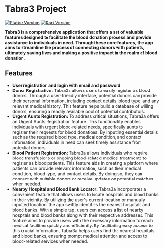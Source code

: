 # Tabra3 Project

[![Flutter Version](https://img.shields.io/badge/Flutter-v3.10.2-blue)](https://flutter.dev/)
[![Dart Version](https://img.shields.io/badge/Dart-v3.0.2-blue)](https://dart.dev/)

**Tabra3 is a comprehensive application that offers a set of valuable features designed to facilitate the blood donation process and provide assistance to individuals in need. Through these core features, the app aims to streamline the process of connecting donors with patients, ultimately saving lives and making a positive impact in the realm of blood donation.**

## Features
  
- **User registration and login with email and password**
- **Donor Registration:**
Tabra3a allows users to easily register as blood donors. Through a user-friendly interface, potential donors can provide their personal information, including contact details, blood type, and any relevant medical history. This feature helps build a database of willing donors, ensuring a readily available pool of potential contributors.
- **Urgent Aunts Registration:**
To address critical situations, Tabra3a offers an Urgent Aunts Registration feature. This functionality enables individuals with urgent blood-related needs, specifically aunts to register their requests for blood donations. By inputting essential details such as the required blood type, medical condition, and contact information, individuals in need can seek timely assistance from potential donors.
- **Blood Patient Registration:**
Tabra3a allows individuals who require blood transfusions or ongoing blood-related medical treatments to register as blood patients. This feature aids in creating a platform where patients can provide relevant information, such as their medical condition, blood type, and contact details. By doing so, they can connect with suitable donors or receive updates on potential matches when needed.
- **Nearby Hospital and Blood Bank Locator:**
Tabra3a incorporates a convenient feature that allows users to locate hospitals and blood banks in their vicinity. By utilizing the user's current location or manually inputted location, the app swiftly identifies the nearest hospitals and blood banks.
With a simple tap, users can access a list of nearby hospitals and blood banks along with their respective addresses. This feature aims to provide users with the necessary information to reach medical facilities quickly and efficiently. By facilitating easy access to this crucial information, Tabra3a helps users find the nearest hospitals and blood banks, ensuring prompt medical attention and access to blood-related services when needed.
